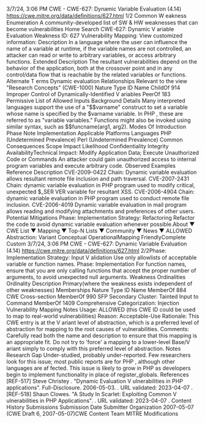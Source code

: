 3/7/24, 3:06 PM CWE - CWE-627: Dynamic Variable Evaluation (4.14)
https://cwe.mitre.org/data/deﬁnitions/627.html 1/2
Common W eakness Enumeration
A community-developed list of SW & HW weaknesses that can become
vulnerabilities
Home Search
CWE-627: Dynamic V ariable Evaluation
Weakness ID: 627
Vulnerability Mapping: 
View customized information:
 Description
In a language where the user can influence the name of a variable at runtime, if the variable names are not controlled, an attacker can
read or write to arbitrary variables, or access arbitrary functions.
 Extended Description
The resultant vulnerabilities depend on the behavior of the application, both at the crossover point and in any control/data flow that is
reachable by the related variables or functions.
 Alternate T erms
Dynamic evaluation
 Relationships
 Relevant to the view "Research Concepts" (CWE-1000)
Nature Type ID Name
ChildOf 914 Improper Control of Dynamically-Identified V ariables
PeerOf 183 Permissive List of Allowed Inputs
 Background Details
Many interpreted languages support the use of a "$$varname" construct to set a variable whose name is specified by the $varname
variable. In PHP , these are referred to as "variable variables." Functions might also be invoked using similar syntax, such as
$$funcname(arg1, arg2).
 Modes Of Introduction
Phase Note
Implementation
 Applicable Platforms
Languages
PHP (Undetermined Prevalence)
Perl (Undetermined Prevalence)
 Common Consequences
Scope Impact Likelihood
Confidentiality
Integrity
AvailabilityTechnical Impact: Modify Application Data; Execute Unauthorized Code or Commands
An attacker could gain unauthorized access to internal program variables and execute arbitrary
code.
 Observed Examples
Reference Description
CVE-2009-0422 Chain: Dynamic variable evaluation allows resultant remote file inclusion and path traversal.
CVE-2007-2431 Chain: dynamic variable evaluation in PHP program used to modify critical, unexpected $\_SER VER
variable for resultant XSS.
CVE-2006-4904 Chain: dynamic variable evaluation in PHP program used to conduct remote file inclusion.
CVE-2006-4019 Dynamic variable evaluation in mail program allows reading and modifying attachments and
preferences of other users.
 Potential Mitigations
Phase: Implementation
Strategy: Refactoring
Refactor the code to avoid dynamic variable evaluation whenever possible.About ▼ CWE List ▼ Mapping ▼ Top-N Lists ▼ Community ▼ News ▼
ALLOWED
Abstraction: Variant
Conceptual OperationalMapping
FriendlyComplete Custom
3/7/24, 3:06 PM CWE - CWE-627: Dynamic Variable Evaluation (4.14)
https://cwe.mitre.org/data/deﬁnitions/627.html 2/2Phase: Implementation
Strategy: Input V alidation
Use only allowlists of acceptable variable or function names.
Phase: Implementation
For function names, ensure that you are only calling functions that accept the proper number of arguments, to avoid unexpected
null arguments.
 Weakness Ordinalities
Ordinality Description
Primary(where the weakness exists independent of other weaknesses)
 Memberships
Nature Type ID Name
MemberOf 884 CWE Cross-section
MemberOf 990 SFP Secondary Cluster: Tainted Input to Command
MemberOf 1409 Comprehensive Categorization: Injection
 Vulnerability Mapping Notes
Usage: ALLOWED (this CWE ID could be used to map to real-world vulnerabilities)
Reason: Acceptable-Use
Rationale:
This CWE entry is at the V ariant level of abstraction, which is a preferred level of abstraction for mapping to the root causes of
vulnerabilities.
Comments:
Carefully read both the name and description to ensure that this mapping is an appropriate fit. Do not try to 'force' a mapping to a
lower-level Base/V ariant simply to comply with this preferred level of abstraction.
 Notes
Research Gap
Under-studied, probably under-reported. Few researchers look for this issue; most public reports are for PHP , although other
languages are af fected. This issue is likely to grow in PHP as developers begin to implement functionality in place of
register\_globals.
 References
[REF-517] Steve Christey . "Dynamic Evaluation V ulnerabilities in PHP applications". Full-Disclosure. 2006-05-03.
. URL validated: 2023-04-07 .
[REF-518] Shaun Clowes. "A Study In Scarlet: Exploiting Common V ulnerabilities in PHP Applications".
. URL validated: 2023-04-07 .
 Content History
 Submissions
Submission Date Submitter Organization
2007-05-07
(CWE Draft 6, 2007-05-07)CWE Content Team MITRE
 Modifications
